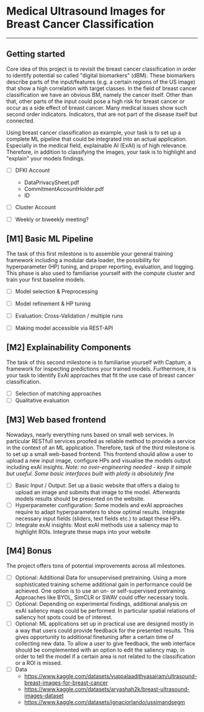# Medical Ultrasound Images for Breast Cancer Classification

----

## Getting started
Core idea of this project is to revisit the breast cancer classification in order to identify potential so called "digital biomarkers" (dBM). These biomarkers describe parts of the input/features (e.g. a certain regions of the US image) that show a high correlation with target classes. In the field of breast cancer classification we have an obvious BM, namely the cancer itself. Other than that, other parts of the input could pose a high risk for breast cancer or occur as a side effect of breast cancer. Many medical issues show such second order indicators. Indicators, that are not part of the disease itself but connected.

Using breast cancer classification as example, your task is to set up a complete ML pipeline that could be integrated into an actual application. Especially in the medical field, explainable AI (ExAI) is of high relevance. Therefore, in addition to classifying the images, your task is to highlight and "explain" your models findings. 

- [ ] DFKI Account
	- DataPrivacySheet.pdf
	- CommitmentAccountHolder.pdf
	- ID
- [ ] Cluster Account
- [ ] Weekly or biweekly meeting?


## [M1] Basic ML Pipeline 

The task of this first milestone is to assemble your general training framework including a modular data loader, the possibility for hyperparameter (HP) tuning, and proper reporting, evaluation, and logging. This phase is also used to familiarise yourself with the compute cluster and train your first baseline models.

- [ ] Model selection & Preprocessing
- [ ] Model refinement & HP tuning
- [ ] Evaluation: Cross-Validation / multiple runs
- [ ] Making model accessible via REST-API


## [M2] Explainability Components 
The task of this second milestone is to familiarise yourself with Captum, a framework for inspecting predictions your trained models. Furthermore, it is your task to identify ExAI approaches that fit the use case of breast cancer classification. 

- [ ] Selection of matching approaches
- [ ] Qualitative evaluation

## [M3] Web based frontend
Nowadays, nearly everything runs based on small web services. In particular RESTfull services proofed as reliable method to provide a service in the context of an ML application. Therefore, task of the third milestone is to set up a small web-based frontend. This frontend should allow a user to upload a new input image, configure HPs and visualise the models output including exAI insights. 
*Note: no over-engineering needed - keep it simple but useful. Some basic interfaces built with plotly is absolutely fine*

- [ ] Basic Input / Output: Set up a basic website that offers a dialog to upload an image and submits that image to the model. Afterwards models results should be presented on the website.
- [ ] Hyperparameter configuration: Some models and exAI approaches require to adapt hyperparameters to show optimal results. Integrate necessary input fields (sliders, text fields etc.) to adapt these HPs.
- [ ] Integrate exAI insights: Most exAI methods use a saliency map to highlight ROIs. Integrate these maps into your website

## [M4] Bonus
The project offers tons of potential improvements across all milestones.
- [ ] Optional: Additional Data for unsupervised pretraining. Using a more sophisticated training scheme additional gain in performance could be achieved. One option is to use an un- or self-supervised pretraining. Approaches like BYOL, SimCLR or SWAV could offer necessary tools. 
- [ ] Optional: Depending on experimental findings, additional analysis on exAI saliency maps could be performed. In particular spatial relations of saliency hot spots could be of interest. 
- [ ] Optional: ML applications set up in practical use are designed mostly in a way that users could provide feedback for the presented results. This gives opportunity to additional finetuning after a certain time of collecting new data. To allow a user to give feedback, the web interface should be complemented with an option to edit the saliency map, in order to tell the model if a certain area is not related to the classification or a ROI is missed. 
- [ ] Data
	- https://www.kaggle.com/datasets/vuppalaadithyasairam/ultrasound-breast-images-for-breast-cancer
	- https://www.kaggle.com/datasets/aryashah2k/breast-ultrasound-images-dataset
	- https://www.kaggle.com/datasets/ignaciorlando/ussimandsegm
